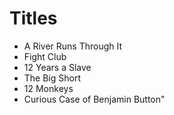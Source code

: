 # Titles

- A River Runs Through It
- Fight Club
- 12 Years a Slave
- The Big Short
- 12 Monkeys
- Curious Case of Benjamin Button"
